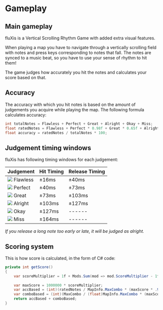# Gameplay

## Main gameplay

fluXis is a Vertical Scrolling Rhythm Game with added extra visual features.

When playing a map you have to navigate through a vertically scrolling field with notes and press keys corresponding to notes that fall. The notes are synced to a music beat, so you have to use your sense of rhythm to hit them!

The game judges how accurately you hit the notes and calculates your score based on that.

## Accuracy

The accuracy with which you hit notes is based on the amount of judgements you acquire while playing the map. The following formula calculates accuracy:

```cs
int totalNotes = Flawless + Perfect + Great + Alright + Okay + Miss;
float ratedNotes = Flawless + Perfect * 0.98f + Great * 0.65f + Alright * 0.25f + Okay * 0.1f;
float accuracy = ratedNotes / totalNotes * 100;
```
## Judgement timing windows

fluXis has following timing windows for each judgement:
 
| Judgement | Hit Timing | Release Timing |
| --------- | ----------------------- | ----------- |
| ![](https://singlecolorimage.com/get/00C3FF/10x10) Flawless | ±16ms  | ±40ms  |
| ![](https://singlecolorimage.com/get/22FFB5/10x10) Perfect  | ±40ms  | ±73ms  |
| ![](https://singlecolorimage.com/get/4BFF3B/10x10) Great    | ±73ms  | ±103ms |
| ![](https://singlecolorimage.com/get/FFF12B/10x10) Alright  | ±103ms | ±127ms |
| ![](https://singlecolorimage.com/get/F7AD40/10x10) Okay     | ±127ms | ------ |
| ![](https://singlecolorimage.com/get/FF5555/10x10) Miss     | ±164ms | ------ |

*If you release a long note too early or late, it will be judged as alright.*

## Scoring system

This is how score is calculated, in the form of C# code:

```cs
private int getScore()
{
    var scoreMultiplier = 1f + Mods.Sum(mod => mod.ScoreMultiplier - 1f);
    
    var maxScore = 1000000 * scoreMultiplier;
    var accBased = (int)(ratedNotes / MapInfo.MaxCombo * (maxScore * .9f));
    var comboBased = (int)(MaxCombo / (float)MapInfo.MaxCombo * (maxScore * .1f));
    return accBased + comboBased;
}
```